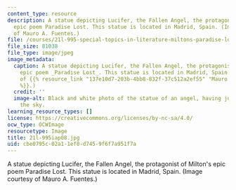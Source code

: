 ```yaml
---
content_type: resource
description: A statue depicting Lucifer, the Fallen Angel, the protagonist of Milton's
  epic poem Paradise Lost. This statue is located in Madrid, Spain. (Image courtesy
  of Mauro A. Fuentes.)
file: /courses/21l-995-special-topics-in-literature-miltons-paradise-lost-january-iap-2008/cbe0795c02a11ef0d7459f6f7a951f7a_21l-995iap08.jpg
file_size: 81038
file_type: image/jpeg
image_metadata:
  caption: A statue depicting Lucifer, the Fallen Angel, the protagonist of Milton's
    epic poem _Paradise Lost_. This statue is located in Madrid, Spain. (Image courtesy
    of {{% resource_link "137e10d7-203b-4bb8-832f-37c512a2ef55" "Mauro A. Fuentes"
    %}}.)
  credit: ''
  image-alt: Black and white photo of the statue of an angel, having just fallen from
    the sky.
learning_resource_types: []
license: https://creativecommons.org/licenses/by-nc-sa/4.0/
ocw_type: OCWImage
resourcetype: Image
title: 21l-995iap08.jpg
uid: cbe0795c-02a1-1ef0-d745-9f6f7a951f7a
---
```

A statue depicting Lucifer, the Fallen Angel, the protagonist of Milton's epic poem Paradise Lost. This statue is located in Madrid, Spain. (Image courtesy of Mauro A. Fuentes.)